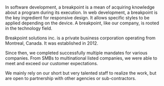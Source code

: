 In software development, a breakpoint is a mean of acquiring knowledge about a program during its execution. In web development, a breakpoint is the key ingredient for responsive design. It allows specific styles to be applied depending on the device. A breakpoint, like our company, is rooted in the technology field.

Breakpoint solutions inc. is a private business corporation operating from Montreal, Canada. It was established in 2012.

Since then, we completed successfully multiple mandates for various companies. From SMBs to multinational listed companies, we were able to meet and exceed our customer expectations.

We mainly rely on our short but very talented staff to realize the work, but are open to partnership with other agencies or sub-contractors.
<!---
BreakpointsCA/BreakpointsCA is a ✨ special ✨ repository because its `README.md` (this file) appears on your GitHub profile.
You can click the Preview link to take a look at your changes.
--->
